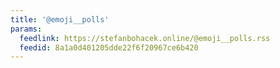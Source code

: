 ```yaml
---
title: '@emoji__polls'
params:
  feedlink: https://stefanbohacek.online/@emoji__polls.rss
  feedid: 8a1a0d401205dde22f6f20967ce6b420
---
```

